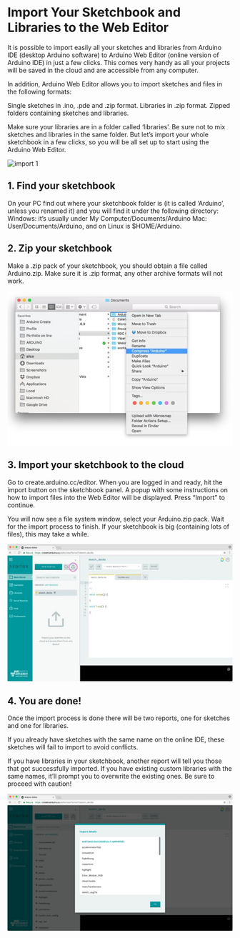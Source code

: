 # Import Your Sketchbook and Libraries to the Web Editor

It is possible to import easily all your sketches and libraries from Arduino IDE (desktop Arduino software) to Arduino Web Editor (online version of Arduino IDE) in just a few clicks. This comes very handy as all your projects will be saved in the cloud and are accessible from any computer.

In addition, Arduino Web Editor allows you to import sketches and files in the following formats:

Single sketches in .ino, .pde and .zip format.
Libraries in .zip format.
Zipped folders containing sketches and libraries.

Make sure your libraries are in a folder called ‘libraries’. Be sure not to mix sketches and libraries in the same folder. But let’s import your whole sketchbook in a few clicks, so you will be all set up to start using the Arduino Web Editor.

![import 1](../../assets/img/ImportYourSketchbookandLibrariestotheWebEditor/1.gif)

## 1. Find your sketchbook
On your PC find out where your sketchbook folder is (it is called ‘Arduino’, unless you renamed it) and you will find it under the following directory:
Windows: it’s usually under My Computer/Documents/Arduino
Mac: User/Documents/Arduino, and on Linux is $HOME/Arduino.

## 2. Zip your sketchbook
Make a .zip pack of your sketchbook, you should obtain a file called Arduino.zip. Make sure it is .zip format, any other archive formats will not work.

![import 2](../../assets/img/ImportYourSketchbookandLibrariestotheWebEditor/2.jpg)

## 3. Import your sketchbook to the cloud
Go to create.arduino.cc/editor. When you are logged in and ready, hit the import button on the sketchbook panel. A popup with some instructions on how to import files into the Web Editor will be displayed. Press “Import” to continue.

You will now see a file system window, select your Arduino.zip pack. Wait for the import process to finish. If your sketchbook is big (containing lots of files), this may take a while.

![import 3](../../assets/img/ImportYourSketchbookandLibrariestotheWebEditor/3.jpg)

## 4. You are done!
Once the import process is done there will be two reports, one for sketches and one for libraries.

If you already have sketches with the same name on the online IDE, these sketches will fail to import to avoid conflicts.

If you have libraries in your sketchbook, another report will tell you those that got successfully imported. If you have existing custom libraries with the same names, it’ll prompt you to overwrite the existing ones. Be sure to proceed with caution!

![import 4](../../assets/img/ImportYourSketchbookandLibrariestotheWebEditor/4.png)

